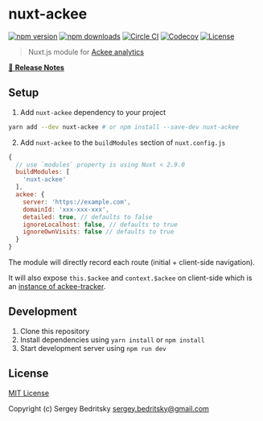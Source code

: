# nuxt-ackee

[![npm version][npm-version-src]][npm-version-href]
[![npm downloads][npm-downloads-src]][npm-downloads-href]
[![Circle CI][circle-ci-src]][circle-ci-href]
[![Codecov][codecov-src]][codecov-href]
[![License][license-src]][license-href]

> Nuxt.js module for [Ackee analytics](https://ackee.electerious.com)

[📖 **Release Notes**](./CHANGELOG.md)

## Setup

1. Add `nuxt-ackee` dependency to your project

```bash
yarn add --dev nuxt-ackee # or npm install --save-dev nuxt-ackee
```

2. Add `nuxt-ackee` to the `buildModules` section of `nuxt.config.js`

```js
{
  // use `modules` property is using Nuxt < 2.9.0
  buildModules: [
    'nuxt-ackee'
  ],
  ackee: {
    server: 'https://example.com',
    domainId: 'xxx-xxx-xxx',
    detailed: true, // defaults to false
    ignoreLocalhost: false, // defaults to true
    ignoreOwnVisits: false // defaults to true
  }
}
```

The module will directly record each route (initial + client-side navigation).

It will also expose `this.$ackee` and `context.$ackee` on client-side which is an [instance of ackee-tracker](https://github.com/electerious/ackee-tracker#%EF%B8%8F-api).

## Development

1. Clone this repository
2. Install dependencies using `yarn install` or `npm install`
3. Start development server using `npm run dev`

## License

[MIT License](./LICENSE)

Copyright (c) Sergey Bedritsky <sergey.bedritsky@gmail.com>

<!-- Badges -->

[npm-version-src]: https://img.shields.io/npm/v/nuxt-ackee/latest.svg?style=flat-square
[npm-version-href]: https://npmjs.com/package/nuxt-ackee
[npm-downloads-src]: https://img.shields.io/npm/dt/nuxt-ackee.svg?style=flat-square
[npm-downloads-href]: https://npmjs.com/package/nuxt-ackee
[circle-ci-src]: https://img.shields.io/circleci/project/github/bdrtsky/nuxt-ackee.svg?style=flat-square
[circle-ci-href]: https://circleci.com/gh/bdrtsky/nuxt-ackee
[codecov-src]: https://img.shields.io/codecov/c/github/bdrtsky/nuxt-ackee.svg?style=flat-square
[codecov-href]: https://codecov.io/gh/bdrtsky/nuxt-ackee
[license-src]: https://img.shields.io/npm/l/nuxt-ackee.svg?style=flat-square
[license-href]: https://npmjs.com/package/nuxt-ackee
